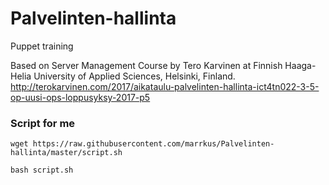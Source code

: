 # Palvelinten-hallinta
Puppet training

Based on Server Management Course by Tero Karvinen at Finnish Haaga-Helia University of Applied Sciences, Helsinki, Finland.  http://terokarvinen.com/2017/aikataulu-palvelinten-hallinta-ict4tn022-3-5-op-uusi-ops-loppusyksy-2017-p5

### Script for me
```wget https://raw.githubusercontent.com/marrkus/Palvelinten-hallinta/master/script.sh```

```bash script.sh```
